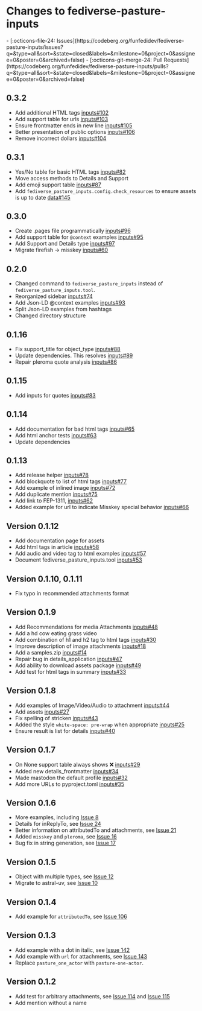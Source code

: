 # Changes to fediverse-pasture-inputs

<div class="grid cards" markdown>
- [:octicons-file-24: Issues](https://codeberg.org/funfedidev/fediverse-pasture-inputs/issues?q=&type=all&sort=&state=closed&labels=&milestone=0&project=0&assignee=0&poster=0&archived=false)
- [:octicons-git-merge-24: Pull Requests](https://codeberg.org/funfedidev/fediverse-pasture-inputs/pulls?q=&type=all&sort=&state=closed&labels=&milestone=0&project=0&assignee=0&poster=0&archived=false)
</div>

## 0.3.2

- Add additional HTML tags [inputs#102](https://codeberg.org/funfedidev/fediverse-pasture-inputs/issues/102)
- Add support table for urls [inputs#103](https://codeberg.org/funfedidev/fediverse-pasture-inputs/issues/103)
- Ensure frontmatter ends in new line [inputs#105](https://codeberg.org/funfedidev/fediverse-pasture-inputs/issues/105)
- Better presentation of public options [inputs#106](https://codeberg.org/funfedidev/fediverse-pasture-inputs/issues/106)
- Remove incorrect dollars [inputs#104](https://codeberg.org/funfedidev/fediverse-pasture-inputs/issues/104)

## 0.3.1

- Yes/No table for basic HTML tags [inputs#82](https://codeberg.org/funfedidev/fediverse-pasture-inputs/issues/82)
- Move access methods to Details and Support
- Add emoji support table [inputs#87](https://codeberg.org/funfedidev/fediverse-pasture-inputs/issues/87)
- Add `fediverse_pasture_inputs.config.check_resources` to ensure assets is up to date [data#145](https://codeberg.org/funfedidev/interoperability-data/issues/145)

## 0.3.0

- Create .pages file programmatically [inputs#96](https://codeberg.org/funfedidev/fediverse-pasture-inputs/issues/96)
- Add support table for `@context` examples [inputs#95](https://codeberg.org/funfedidev/fediverse-pasture-inputs/issues/95)
- Add Support and Details type [inputs#97](https://codeberg.org/funfedidev/fediverse-pasture-inputs/issues/97)
- Migrate firefish -> misskey [inputs#60](https://codeberg.org/funfedidev/fediverse-pasture-inputs/issues/60)

## 0.2.0

- Changed command to `fediverse_pasture_inputs` instead of `fediverse_pasture_inputs.tool`.
- Reorganized sidebar [inputs#74](https://codeberg.org/funfedidev/fediverse-pasture-inputs/issues/74)
- Add Json-LD @context examples [inputs#93](https://codeberg.org/funfedidev/fediverse-pasture-inputs/issues/93)
- Split Json-LD examples from hashtags
- Changed directory structure

## 0.1.16

- Fix support_title for object_type [inputs#88](https://codeberg.org/funfedidev/fediverse-pasture-inputs/issues/88)
- Update dependencies. This resolves [inputs#89](https://codeberg.org/funfedidev/fediverse-pasture-inputs/issues/89)
- Repair pleroma quote analysis [inputs#86](https://codeberg.org/funfedidev/fediverse-pasture-inputs/issues/86)

## 0.1.15

- Add inputs for quotes [inputs#83](https://codeberg.org/funfedidev/fediverse-pasture-inputs/issues/83)

## 0.1.14

- Add documentation for bad html tags [inputs#65](https://codeberg.org/funfedidev/fediverse-pasture-inputs/issues/65)
- Add html anchor tests [inputs#63](https://codeberg.org/funfedidev/fediverse-pasture-inputs/issues/63)
- Update dependencies

## 0.1.13

- Add release helper [inputs#78](https://codeberg.org/funfedidev/fediverse-pasture-inputs/issues/78)
- Add blockquote to list of html tags [inputs#77](https://codeberg.org/funfedidev/fediverse-pasture-inputs/issues/77)
- Add example of inlined image [inputs#72](https://codeberg.org/funfedidev/fediverse-pasture-inputs/issues/72)
- Add duplicate mention [inputs#75](https://codeberg.org/funfedidev/fediverse-pasture-inputs/issues/75)
- Add link to FEP-1311, [inputs#62](https://codeberg.org/funfedidev/fediverse-pasture-inputs/issues/62)
- Added example for url to indicate Misskey special behavior [inputs#66](https://codeberg.org/funfedidev/fediverse-pasture-inputs/issues/66)

## Version 0.1.12

- Add documentation page for assets
- Add html tags in article [inputs#58](https://codeberg.org/funfedidev/fediverse-pasture-inputs/issues/58)
- Add audio and video tag to html examples [inputs#57](https://codeberg.org/funfedidev/fediverse-pasture-inputs/issues/57)
- Document fediverse_pasture_inputs.tool [inputs#53](https://codeberg.org/funfedidev/fediverse-pasture-inputs/issues/53)

## Version 0.1.10, 0.1.11

- Fix typo in recommended attachments format

## Version 0.1.9

- Add Recommendations for media Attachments [inputs#48](https://codeberg.org/funfedidev/fediverse-pasture-inputs/issues/48)
- Add a hd cow eating grass video
- Add combination of h1 and h2 tag to html tags [inputs#30](https://codeberg.org/funfedidev/fediverse-pasture-inputs/issues/30)
- Improve description of image attachments [inputs#18](https://codeberg.org/funfedidev/fediverse-pasture-inputs/issues/18)
- Add a samples.zip [inputs#14](https://codeberg.org/funfedidev/fediverse-pasture-inputs/issues/14)
- Repair bug in details_application [inputs#47](https://codeberg.org/funfedidev/fediverse-pasture-inputs/issues/47)
- Add ability to download assets package [inputs#49](https://codeberg.org/funfedidev/fediverse-pasture-inputs/issues/49)
- Add test for html tags in summary [inputs#33](https://codeberg.org/funfedidev/fediverse-pasture-inputs/issues/33)

## Version 0.1.8

- Add examples of Image/Video/Audio to attachment [inputs#44](https://codeberg.org/funfedidev/fediverse-pasture-inputs/issues/44)
- Add assets [inputs#27](https://codeberg.org/funfedidev/fediverse-pasture-inputs/issues/27)
- Fix spelling of stricken [inputs#43](https://codeberg.org/funfedidev/fediverse-pasture-inputs/issues/43)
- Added the style `white-space: pre-wrap` when appropriate [inputs#25](https://codeberg.org/funfedidev/fediverse-pasture-inputs/issues/25)
- Ensure result is list for details [inputs#40](https://codeberg.org/funfedidev/fediverse-pasture-inputs/issues/40)

## Version 0.1.7

- On None support table always shows ❌ [inputs#29](https://codeberg.org/funfedidev/fediverse-pasture-inputs/issues/29)
- Added new details_frontmatter [inputs#34](https://codeberg.org/funfedidev/fediverse-pasture-inputs/issues/34)
- Made mastodon the default profile [inputs#32](https://codeberg.org/funfedidev/fediverse-pasture-inputs/issues/32)
- Add more URLs to pyproject.toml [inputs#35](https://codeberg.org/funfedidev/fediverse-pasture-inputs/issues/35)

## Version 0.1.6

- More examples, including [Issue 8](https://codeberg.org/funfedidev/fediverse-pasture-inputs/issues/8)
- Details for inReplyTo, see [Issue 24](https://codeberg.org/funfedidev/fediverse-pasture-inputs/issues/24)
- Better information on attributedTo and attachments, see [Issue 21](https://codeberg.org/funfedidev/fediverse-pasture-inputs/issues/21)
- Added `misskey` and `pleroma`, see [Issue 16](https://codeberg.org/funfedidev/fediverse-pasture-inputs/issues/16)
- Bug fix in string generation, see [Issue 17](https://codeberg.org/funfedidev/fediverse-pasture-inputs/issues/17)

## Version 0.1.5

- Object with multiple types, see [Issue 12](https://codeberg.org/funfedidev/fediverse-pasture-inputs/issues/12)
- Migrate to astral-uv, see [Issue 10](https://codeberg.org/funfedidev/fediverse-pasture-inputs/issues/10)

## Version 0.1.4

- Add example for `attributedTo`, see [Issue 106](https://codeberg.org/helge/funfedidev/issues/106)

## Version 0.1.3

- Add example with a dot in italic, see [Issue 142](https://codeberg.org/helge/funfedidev/issues/142)
- Add example with `url` for attachments, see [Issue 143](https://codeberg.org/helge/funfedidev/issues/143)
- Replace `pasture_one_actor` with `pasture-one-actor`.

## Version 0.1.2

- Add test for arbitrary attachments, see [Issue 114](https://codeberg.org/helge/funfedidev/issues/114)
    and [Issue 115](https://codeberg.org/helge/funfedidev/issues/115)
- Add mention without a name
